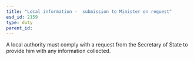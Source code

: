 ```yaml
---
title: "Local information -  submission to Minister on request"
esd_id: 2159
type: duty
parent_id:  
---
```


A local authority must comply with a request from the Secretary of State to provide him with any information collected.

